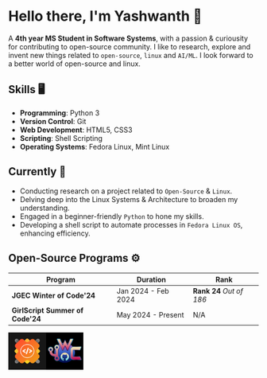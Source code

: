 # Hello there, I'm Yashwanth 👋
 A **4th year MS Student in Software Systems**, with a passion & curiousity for contributing to open-source community. I like to research, explore and invent new things related to `open-source`, `linux` and `AI/ML`.
 I look forward to a better world of open-source and linux.

## Skills 🖥️
- **Programming**: Python 3
- **Version Control**: Git
- **Web Development**: HTML5, CSS3
- **Scripting**: Shell Scripting
- **Operating Systems**: Fedora Linux, Mint Linux

## Currently 🌱

- Conducting research on a project related to `Open-Source` & `Linux`.
- Delving deep into the Linux Systems & Architecture to broaden my understanding.
- Engaged in a beginner-friendly `Python` to hone my skills.
- Developing a shell script to automate processes in `Fedora Linux OS`, enhancing efficiency.

## Open-Source Programs ⚙️

| Program                          | Duration            | Rank                     |
|----------------------------------|---------------------|--------------------------|
| **JGEC Winter of Code'24**       | Jan 2024 - Feb 2024 | **Rank 24** *Out of 186* |
| **GirlScript Summer of Code'24** | May 2024 - Present  | N/A                      |

<img src ="./OpenSource/GSSoC'24.png" alt = "GSSoC'24" width = 15% ><img src ="./OpenSource/JWoC'24.png" alt = "GSSoC'24" width = 15% >
